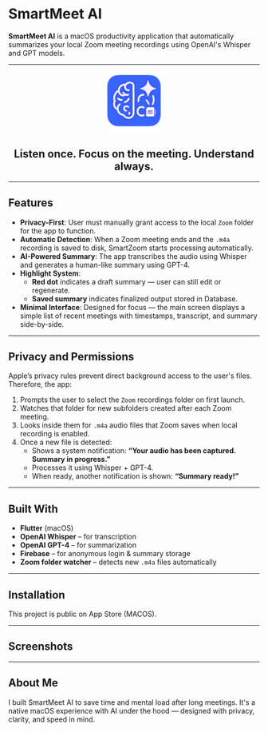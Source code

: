# SmartMeet AI

**SmartMeet AI** is a macOS productivity application that automatically summarizes your local Zoom meeting recordings using OpenAI's Whisper and GPT models.

---

 <p align="center">
  <img src="appicon_1.png" alt="SmartMeet AI" width="120"/>
</p>


<h2 align="center">Listen once. Focus on the meeting. Understand always.</h2>


  

---



## Features

- **Privacy-First**: User must manually grant access to the local `Zoom` folder for the app to function.
- **Automatic Detection**: When a Zoom meeting ends and the `.m4a` recording is saved to disk, SmartZoom starts processing automatically.
- **AI-Powered Summary**: The app transcribes the audio using Whisper and generates a human-like summary using GPT-4.
- **Highlight System**:
  - **Red dot** indicates a draft summary — user can still edit or regenerate.
  - **Saved summary** indicates finalized output stored in Database.
- **Minimal Interface**: Designed for focus — the main screen displays a simple list of recent meetings with timestamps, transcript, and summary side-by-side.

---

## Privacy and Permissions

Apple’s privacy rules prevent direct background access to the user's files. Therefore, the app:

1. Prompts the user to select the `Zoom` recordings folder on first launch.
2. Watches that folder for new subfolders created after each Zoom meeting.
3. Looks inside them for `.m4a` audio files that Zoom saves when local recording is enabled.
4. Once a new file is detected:
   - Shows a system notification: **“Your audio has been captured. Summary in progress.”**
   - Processes it using Whisper + GPT-4.
   - When ready, another notification is shown: **“Summary ready!”**

---

## Built With

- **Flutter** (macOS)
- **OpenAI Whisper** – for transcription
- **OpenAI GPT-4** – for summarization
- **Firebase** – for anonymous login & summary storage
- **Zoom folder watcher** – detects new `.m4a` files automatically

---

## Installation

This project is public on App Store (MACOS).

---

## Screenshots



---

## About Me

I built SmartMeet AI to save time and mental load after long meetings. It's a native macOS experience with AI under the hood — designed with privacy, clarity, and speed in mind.

